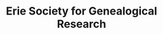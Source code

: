 ---
layout: repo
title: "Erie Society for Genealogical Research"
id: 13579
permalink: repos/13579/
---